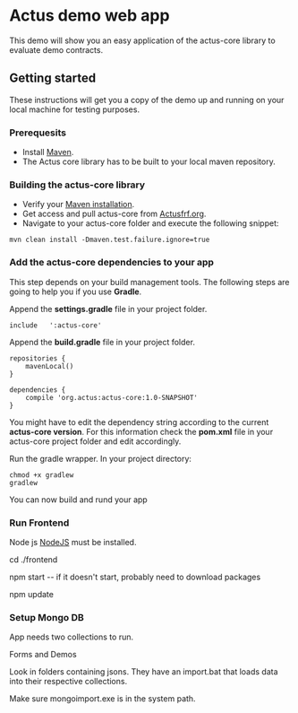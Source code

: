 # Actus demo web app
This demo will show you an easy application of the actus-core library to evaluate demo contracts.

## Getting started
These instructions will get you a copy of the demo up and running on your local machine for testing purposes.

### Prerequesits

* Install [Maven](https://maven.apache.org/).
* The Actus core library has to be built to your local maven repository.

### Building the actus-core library

* Verify your [Maven installation](https://maven.apache.org/install.html).
* Get access and pull actus-core from [Actusfrf.org](https://www.actusfrf.org/developers).
* Navigate to your actus-core folder and execute the following snippet:

```
mvn clean install -Dmaven.test.failure.ignore=true
```

### Add the actus-core dependencies to your app

This step depends on your build management tools. The following steps are going to help you if you use **Gradle**.

Append the **settings.gradle** file in your project folder.

```
include   ':actus-core'
```

Append the **build.gradle** file in your project folder.

```
repositories {
	mavenLocal()
}
```

```
dependencies {
	compile 'org.actus:actus-core:1.0-SNAPSHOT'
}
```

You might have to edit the dependency string according to the current **actus-core version**.
For this information check the **pom.xml** file in your actus-core project folder and edit accordingly.

Run the gradle wrapper. In your project directory:

```
chmod +x gradlew
gradlew
```

You can now build and rund your app



### Run Frontend

Node js [NodeJS](https://nodejs.org/en/) must be installed. 

cd ./frontend

npm start -- if it doesn't start, probably need to download packages

npm update


### Setup Mongo DB

App needs two collections to run. 

Forms and Demos

Look in folders containing jsons. They have an import.bat that loads data into their respective collections. 

Make sure mongoimport.exe is in the system path.


